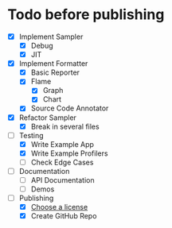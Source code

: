 # Todo before publishing

- [X] Implement Sampler
  - [X] Debug
  - [X] JIT
- [X] Implement Formatter
  - [X] Basic Reporter
  - [X] Flame
    - [X] Graph
    - [X] Chart
  - [X] Source Code Annotator
- [X] Refactor Sampler
  - [X] Break in several files
- [ ] Testing
  - [X] Write Example App
  - [X] Write Example Profilers
  - [ ] Check Edge Cases
- [ ] Documentation
  - [ ] API Documentation
  - [ ] Demos
- [ ] Publishing
  - [X] [Choose a license](https://choosealicense.com/)
  - [X] Create GitHub Repo
